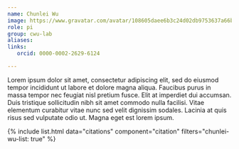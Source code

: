 ```yaml
---
name: Chunlei Wu
image: https://www.gravatar.com/avatar/108605daee6b3c24d02db9753637a66b?s=200
role: pi
group: cwu-lab
aliases:
links:
   orcid: 0000-0002-2629-6124

---
```


Lorem ipsum dolor sit amet, consectetur adipiscing elit, sed do eiusmod tempor incididunt ut labore et dolore magna aliqua.
Faucibus purus in massa tempor nec feugiat nisl pretium fusce.
Elit at imperdiet dui accumsan.
Duis tristique sollicitudin nibh sit amet commodo nulla facilisi.
Vitae elementum curabitur vitae nunc sed velit dignissim sodales.
Lacinia at quis risus sed vulputate odio ut.
Magna eget est lorem ipsum.

{% include list.html data="citations" component="citation" filters="chunlei-wu-list: true" %}
